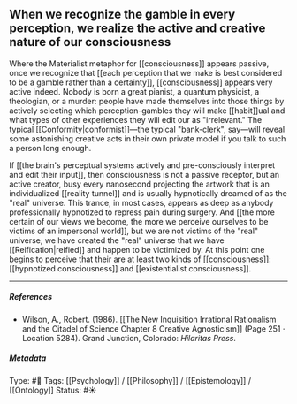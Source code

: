 ## When we recognize the gamble in every perception, we realize the active and creative nature of our consciousness # 

Where the Materialist metaphor for [[consciousness]] appears passive, once we recognize that [[each perception that we make is best considered to be a gamble rather than a certainty]], [[consciousness]] appears very active indeed. Nobody is born a great pianist, a quantum physicist, a theologian, or a murder: people have made themselves into those things by actively selecting which perception-gambles they will make [[habit]]ual and what types of other experiences they will edit our as "irrelevant." The typical [[Conformity|conformist]]—the typical "bank-clerk", say—will reveal some astonishing creative acts in their own private model if you talk to such a person long enough.

If [[the brain's perceptual systems actively and pre-consciously interpret and edit their input]], then consciousness is not a passive receptor, but an active creator, busy every nanosecond projecting the artwork that is an individualized [[reality tunnel]] and is usually hypnotically dreamed of as the "real" universe. This trance, in most cases, appears as deep as anybody professionally hypnotized to repress pain during surgery. And [[the more certain of our views we become, the more we perceive ourselves to be victims of an impersonal world]], but we are not victims of the "real" universe, we have created the "real" universe that we have [[Reification|reified]] and happen to be victimized by. At this point one begins to perceive that their are at least two kinds of [[consciousness]]: [[hypnotized consciousness]] and [[existentialist consciousness]].

___

##### References

- Wilson, A., Robert. (1986). [[The New Inquisition Irrational Rationalism and the Citadel of Science Chapter 8 Creative Agnosticism]] (Page 251 · Location 5284). Grand Junction, Colorado: _Hilaritas Press_.

##### Metadata

Type: #🔴 
Tags: [[Psychology]] / [[Philosophy]] / [[Epistemology]] / [[Ontology]] 
Status: #☀️ 